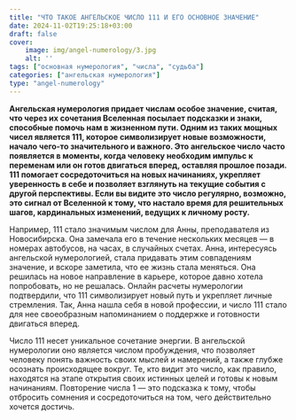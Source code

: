 ```yaml
---
title: "ЧТО ТАКОЕ АНГЕЛЬСКОЕ ЧИСЛО 111 И ЕГО ОСНОВНОЕ ЗНАЧЕНИЕ"
date: 2024-11-02T19:25:18+03:00
draft: false
cover:
    image: img/angel-numerology/3.jpg
    alt: ''
tags: ["основная нумерология", "числа", "судьба"]
categories: ["ангельская нумерология"]
type: "angel-numerology"
---
```


**Ангельская нумерология придает числам особое значение, считая, что через их сочетания Вселенная посылает подсказки и знаки, способные помочь нам в жизненном пути. Одним из таких мощных чисел является 111, которое символизирует новые возможности, начало чего-то значительного и важного. Это ангельское число часто появляется в моменты, когда человеку необходим импульс к переменам или он готов двигаться вперед, оставляя прошлое позади. 111 помогает сосредоточиться на новых начинаниях, укрепляет уверенность в себе и позволяет взглянуть на текущие события с другой перспективы. Если вы видите это число регулярно, возможно, это сигнал от Вселенной к тому, что настало время для решительных шагов, кардинальных изменений, ведущих к личному росту.**

Например, 111 стало значимым числом для Анны, преподавателя из Новосибирска. Она замечала его в течение нескольких месяцев — в номерах автобусов, на часах, в случайных счетах. Анна, интересуясь ангельской нумерологией, стала придавать этим совпадениям значение, и вскоре заметила, что ее жизнь стала меняться. Она решилась на новое направление в карьере, которое давно хотела попробовать, но не решалась. Онлайн расчеты нумерологии подтвердили, что 111 символизирует новый путь и укрепляет личные стремления. Так, Анна нашла себя в новой профессии, и число 111 стало для нее своеобразным напоминанием о поддержке и готовности двигаться вперед.

Число 111 несет уникальное сочетание энергии. В ангельской нумерологии оно является числом пробуждения, что позволяет человеку понять важность своих мыслей и намерений, а также глубже осознать происходящее вокруг. Те, кто видит это число, как правило, находятся на этапе открытия своих истинных целей и готовы к новым начинаниям. Повторение числа 1 — это подсказка к тому, чтобы отбросить сомнения и сосредоточиться на том, чего действительно хочется достичь.
